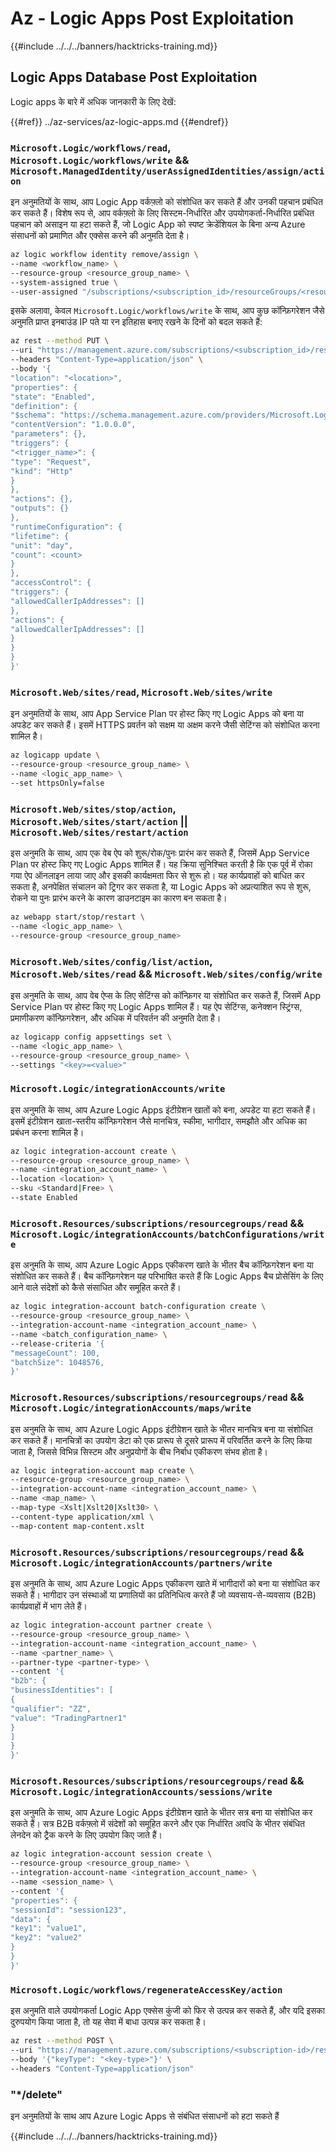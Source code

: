 # Az - Logic Apps Post Exploitation

{{#include ../../../banners/hacktricks-training.md}}

## Logic Apps Database Post Exploitation
Logic apps के बारे में अधिक जानकारी के लिए देखें:

{{#ref}}
../az-services/az-logic-apps.md
{{#endref}}

### `Microsoft.Logic/workflows/read`, `Microsoft.Logic/workflows/write` && `Microsoft.ManagedIdentity/userAssignedIdentities/assign/action`
इन अनुमतियों के साथ, आप Logic App वर्कफ़्लो को संशोधित कर सकते हैं और उनकी पहचान प्रबंधित कर सकते हैं। विशेष रूप से, आप वर्कफ़्लो के लिए सिस्टम-निर्धारित और उपयोगकर्ता-निर्धारित प्रबंधित पहचान को असाइन या हटा सकते हैं, जो Logic App को स्पष्ट क्रेडेंशियल के बिना अन्य Azure संसाधनों को प्रमाणित और एक्सेस करने की अनुमति देता है।
```bash
az logic workflow identity remove/assign \
--name <workflow_name> \
--resource-group <resource_group_name> \
--system-assigned true \
--user-assigned "/subscriptions/<subscription_id>/resourceGroups/<resource_group>/providers/Microsoft.ManagedIdentity/userAssignedIdentities/<identity_name>"
```
इसके अलावा, केवल `Microsoft.Logic/workflows/write` के साथ, आप कुछ कॉन्फ़िगरेशन जैसे अनुमति प्राप्त इनबाउंड IP पते या रन इतिहास बनाए रखने के दिनों को बदल सकते हैं:
```bash
az rest --method PUT \
--uri "https://management.azure.com/subscriptions/<subscription_id>/resourceGroups/<resource_group>/providers/Microsoft.Logic/workflows/<workflow_name>?api-version=2019-05-01" \
--headers "Content-Type=application/json" \
--body '{
"location": "<location>",
"properties": {
"state": "Enabled",
"definition": {
"$schema": "https://schema.management.azure.com/providers/Microsoft.Logic/schemas/2016-06-01/workflowdefinition.json#",
"contentVersion": "1.0.0.0",
"parameters": {},
"triggers": {
"<trigger_name>": {
"type": "Request",
"kind": "Http"
}
},
"actions": {},
"outputs": {}
},
"runtimeConfiguration": {
"lifetime": {
"unit": "day",
"count": <count>
}
},
"accessControl": {
"triggers": {
"allowedCallerIpAddresses": []
},
"actions": {
"allowedCallerIpAddresses": []
}
}
}
}'
```
### `Microsoft.Web/sites/read`, `Microsoft.Web/sites/write`
इन अनुमतियों के साथ, आप App Service Plan पर होस्ट किए गए Logic Apps को बना या अपडेट कर सकते हैं। इसमें HTTPS प्रवर्तन को सक्षम या अक्षम करने जैसी सेटिंग्स को संशोधित करना शामिल है।
```bash
az logicapp update \
--resource-group <resource_group_name> \
--name <logic_app_name> \
--set httpsOnly=false
```
### `Microsoft.Web/sites/stop/action`, `Microsoft.Web/sites/start/action` || `Microsoft.Web/sites/restart/action`
इस अनुमति के साथ, आप एक वेब ऐप को शुरू/रोक/पुनः प्रारंभ कर सकते हैं, जिसमें App Service Plan पर होस्ट किए गए Logic Apps शामिल हैं। यह क्रिया सुनिश्चित करती है कि एक पूर्व में रोका गया ऐप ऑनलाइन लाया जाए और इसकी कार्यक्षमता फिर से शुरू हो। यह कार्यप्रवाहों को बाधित कर सकता है, अनपेक्षित संचालन को ट्रिगर कर सकता है, या Logic Apps को अप्रत्याशित रूप से शुरू, रोकने या पुनः प्रारंभ करने के कारण डाउनटाइम का कारण बन सकता है।
```bash
az webapp start/stop/restart \
--name <logic_app_name> \
--resource-group <resource_group_name>
```
### `Microsoft.Web/sites/config/list/action`, `Microsoft.Web/sites/read` && `Microsoft.Web/sites/config/write`

इस अनुमति के साथ, आप वेब ऐप्स के लिए सेटिंग्स को कॉन्फ़िगर या संशोधित कर सकते हैं, जिसमें App Service Plan पर होस्ट किए गए Logic Apps शामिल हैं। यह ऐप सेटिंग्स, कनेक्शन स्ट्रिंग्स, प्रमाणीकरण कॉन्फ़िगरेशन, और अधिक में परिवर्तन की अनुमति देता है।
```bash
az logicapp config appsettings set \
--name <logic_app_name> \
--resource-group <resource_group_name> \
--settings "<key>=<value>"
```
### `Microsoft.Logic/integrationAccounts/write`
इस अनुमति के साथ, आप Azure Logic Apps इंटीग्रेशन खातों को बना, अपडेट या हटा सकते हैं। इसमें इंटीग्रेशन खाता-स्तरीय कॉन्फ़िगरेशन जैसे मानचित्र, स्कीमा, भागीदार, समझौते और अधिक का प्रबंधन करना शामिल है।
```bash
az logic integration-account create \
--resource-group <resource_group_name> \
--name <integration_account_name> \
--location <location> \
--sku <Standard|Free> \
--state Enabled
```
### `Microsoft.Resources/subscriptions/resourcegroups/read` && `Microsoft.Logic/integrationAccounts/batchConfigurations/write`

इस अनुमति के साथ, आप Azure Logic Apps एकीकरण खाते के भीतर बैच कॉन्फ़िगरेशन बना या संशोधित कर सकते हैं। बैच कॉन्फ़िगरेशन यह परिभाषित करते हैं कि Logic Apps बैच प्रोसेसिंग के लिए आने वाले संदेशों को कैसे संसाधित और समूहित करते हैं।
```bash
az logic integration-account batch-configuration create \
--resource-group <resource_group_name> \
--integration-account-name <integration_account_name> \
--name <batch_configuration_name> \
--release-criteria '{
"messageCount": 100,
"batchSize": 1048576,
}'
```
### `Microsoft.Resources/subscriptions/resourcegroups/read` && `Microsoft.Logic/integrationAccounts/maps/write`
इस अनुमति के साथ, आप Azure Logic Apps इंटीग्रेशन खाते के भीतर मानचित्र बना या संशोधित कर सकते हैं। मानचित्रों का उपयोग डेटा को एक प्रारूप से दूसरे प्रारूप में परिवर्तित करने के लिए किया जाता है, जिससे विभिन्न सिस्टम और अनुप्रयोगों के बीच निर्बाध एकीकरण संभव होता है।
```bash
az logic integration-account map create \
--resource-group <resource_group_name> \
--integration-account-name <integration_account_name> \
--name <map_name> \
--map-type <Xslt|Xslt20|Xslt30> \
--content-type application/xml \
--map-content map-content.xslt
```
### `Microsoft.Resources/subscriptions/resourcegroups/read` && `Microsoft.Logic/integrationAccounts/partners/write`
इस अनुमति के साथ, आप Azure Logic Apps एकीकरण खाते में भागीदारों को बना या संशोधित कर सकते हैं। भागीदार उन संस्थाओं या प्रणालियों का प्रतिनिधित्व करते हैं जो व्यवसाय-से-व्यवसाय (B2B) कार्यप्रवाहों में भाग लेते हैं।
```bash
az logic integration-account partner create \
--resource-group <resource_group_name> \
--integration-account-name <integration_account_name> \
--name <partner_name> \
--partner-type <partner-type> \
--content '{
"b2b": {
"businessIdentities": [
{
"qualifier": "ZZ",
"value": "TradingPartner1"
}
]
}
}'
```
### `Microsoft.Resources/subscriptions/resourcegroups/read` && `Microsoft.Logic/integrationAccounts/sessions/write`
इस अनुमति के साथ, आप Azure Logic Apps इंटीग्रेशन खाते के भीतर सत्र बना या संशोधित कर सकते हैं। सत्र B2B वर्कफ़्लो में संदेशों को समूहित करने और एक निर्धारित अवधि के भीतर संबंधित लेनदेन को ट्रैक करने के लिए उपयोग किए जाते हैं।
```bash
az logic integration-account session create \
--resource-group <resource_group_name> \
--integration-account-name <integration_account_name> \
--name <session_name> \
--content '{
"properties": {
"sessionId": "session123",
"data": {
"key1": "value1",
"key2": "value2"
}
}
}'
```
### `Microsoft.Logic/workflows/regenerateAccessKey/action`

इस अनुमति वाले उपयोगकर्ता Logic App एक्सेस कुंजी को फिर से उत्पन्न कर सकते हैं, और यदि इसका दुरुपयोग किया जाता है, तो यह सेवा में बाधा उत्पन्न कर सकता है।
```bash
az rest --method POST \
--uri "https://management.azure.com/subscriptions/<subscription-id>/resourceGroups/<resource-group>/providers/Microsoft.Logic/workflows/<workflow-name>/regenerateAccessKey?api-version=<api-version>" \
--body '{"keyType": "<key-type>"}' \
--headers "Content-Type=application/json"

```
### "*/delete"
इन अनुमतियों के साथ आप Azure Logic Apps से संबंधित संसाधनों को हटा सकते हैं



{{#include ../../../banners/hacktricks-training.md}}
